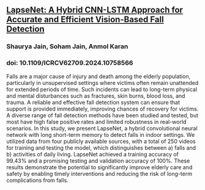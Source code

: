 ## [LapseNet: A Hybrid CNN-LSTM Approach for Accurate and Efficient Vision-Based Fall Detection]([url](https://ieeexplore.ieee.org/document/10758566))
### Shaurya Jain, Soham Jain, Anmol Karan
### doi: 10.1109/ICRCV62709.2024.10758566

Falls are a major cause of injury and death among the elderly population, particularly in unsupervised settings where victims often remain unattended for extended periods of time. Such incidents can lead to long-term physical and mental disturbances such as fractures, skin burns, blood loss, and trauma. A reliable and effective fall detection system can ensure that support is provided immediately, improving chances of recovery for victims. A diverse range of fall detection methods have been studied and tested, but most have high false positive rates and limited robustness in real-world scenarios. In this study, we present LapseNet, a hybrid convolutional neural network with long short-term memory to detect falls in indoor settings. We utilized data from four publicly available sources, with a total of 250 videos for training and testing the model, which distinguishes between a) falls and b) activities of daily living. LapseNet achieved a training accuracy of 99.43% and a promising testing and validation accuracy of 100%. These results demonstrate the potential to significantly improve elderly care and safety by enabling timely interventions and reducing the risk of long-term complications from falls.
